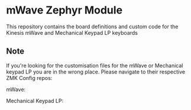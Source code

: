 # mWave Zephyr Module

This repository contains the board definitions and custom code for the Kinesis mWave and Mechanical Keypad LP keyboards

## Note
If you're looking for the customisation files for the mWave or Mechanical keypad LP you are in the wrong place. Please navigate to their respective ZMK Config repos:

mWave: 

Mechanical Keypad LP:
